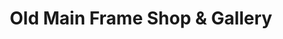 ---
title: "Old Main Frame Shop & Gallery"
url: /state-college/old-main-frame-shop-und-gallery/
shop: Rahmen
---